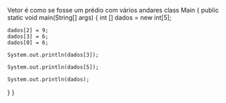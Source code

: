 Vetor é como se fosse um prédio com vários andares
class Main {
  public static void main(String[] args) {
    int [] dados = new int[5];

    dados[2] = 9;
    dados[3] = 6;
    dados[0] = 6;

    System.out.println(dados[3]);
    
    System.out.println(dados[5]);
    
    System.out.println(dados);
    
  }
}
